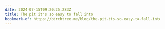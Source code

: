 ```yaml
---
date: 2024-07-15T09:20:25.283Z
title: The pit it's so easy to fall into
bookmark-of: https://birchtree.me/blog/the-pit-its-so-easy-to-fall-into/
---
```

